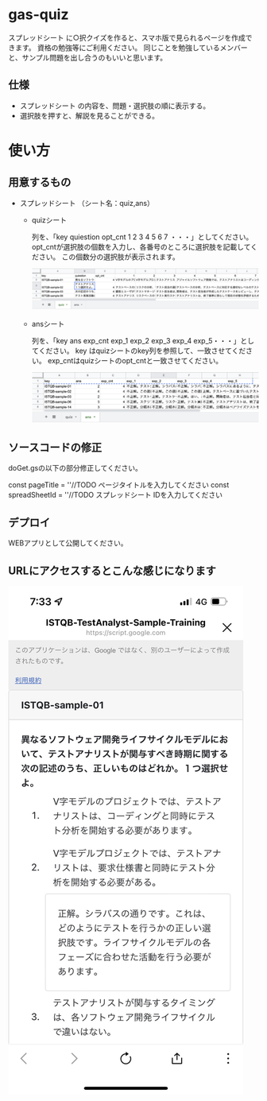 # gas-quiz

スプレッドシート に○択クイズを作ると、スマホ版で見られるページを作成できます。
資格の勉強等にご利用ください。
同じことを勉強しているメンバーと、サンプル問題を出し合うのもいいと思います。

## 仕様
- スプレッドシート の内容を、問題・選択肢の順に表示する。
- 選択肢を押すと、解説を見ることができる。

# 使い方
## 用意するもの
- スプレッドシート （シート名：quiz,ans）
    - quizシート

        列を、「key	quiestion	opt_cnt	1	2	3	4	5	6	7 ・・・」としてください。
        opt_cntが選択肢の個数を入力し、各番号のところに選択肢を記載してください。
        この個数分の選択肢が表示されます。

        ![quiz](/image/quiz.png)

    - ansシート

        列を、「key	ans	exp_cnt	exp_1	exp_2	exp_3	exp_4	exp_5・・・」としてください。
        key はquizシートのkey列を参照して、一致させてください。
        exp_cntはquizシートのopt_cntと一致させてください。

        ![ans](/image/ans.png)


## ソースコードの修正
doGet.gsの以下の部分修正してください。

const pageTitle = ''//TODO ページタイトルを入力してください
const spreadSheetId = ''//TODO スプレッドシート IDを入力してください

## デプロイ

WEBアプリとして公開してください。

## URLにアクセスするとこんな感じになります


![iphone](/image/iphone.jpeg)

